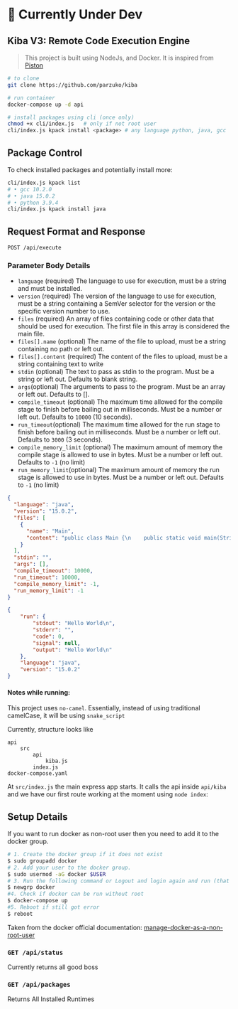 # 🚨 Currently Under Dev

## Kiba V3: Remote Code Execution Engine

> This project is built using NodeJs, and Docker. It is inspired from [Piston]()

```bash
# to clone
git clone https://github.com/parzuko/kiba

# run container
docker-compose up -d api

# install packages using cli (once only)
chmod +x cli/index.js   # only if not root user
cli/index.js kpack install <package> # any language python, java, gcc
```
## Package Control

To check installed packages and potentially install more:

```bash
cli/index.js kpack list 
# • gcc 10.2.0
# • java 15.0.2
# • python 3.9.4
cli/index.js kpack install java
```


## Request Format and Response 

`POST /api/execute`

### Parameter Body Details

- `language` (required) The language to use for execution, must be a string and must be installed.
- `version` (required) The version of the language to use for execution, must be a string containing a SemVer selector for the version or the specific version number to use.
- `files` (required) An array of files containing code or other data that should be used for execution. The first file in this array is considered the main file.
- `files[].name` (optional) The name of the file to upload, must be a string containing no path or left out.
- `files[].content` (required) The content of the files to upload, must be a string containing text to write
- `stdin` (optional) The text to pass as stdin to the program. Must be a string or left out. Defaults to blank string.
- `args`(optional) The arguments to pass to the program. Must be an array or left out. Defaults to [].
- `compile_timeout` (optional) The maximum time allowed for the compile stage to finish before bailing out in milliseconds. Must be a number or left out. Defaults to `10000` (10 seconds).
- `run_timeout`(optional) The maximum time allowed for the run stage to finish before bailing out in milliseconds. Must be a number or left out. Defaults to `3000` (3 seconds).
- `compile_memory_limit` (optional) The maximum amount of memory the compile stage is allowed to use in bytes. Must be a number or left out. Defaults to `-1` (no limit)
- `run_memory_limit`(optional) The maximum amount of memory the run stage is allowed to use in bytes. Must be a number or left out. Defaults to `-1` (no limit)



```json
{
  "language": "java",
  "version": "15.0.2",
  "files": [
    {
      "name": "Main",
      "content": "public class Main {\n    public static void main(String[] args) {\n        System.out.println(\"Hello World\");\n    }\n}\n"
    }
  ],
  "stdin": "",
  "args": [],
  "compile_timeout": 10000,
  "run_timeout": 10000,
  "compile_memory_limit": -1,
  "run_memory_limit": -1
}
```

```json
{
    "run": {
        "stdout": "Hello World\n",
        "stderr": "",
        "code": 0,
        "signal": null,
        "output": "Hello World\n"
    },
    "language": "java",
    "version": "15.0.2"
}
```

#### Notes while running:

This project uses `no-camel`. Essentially, instead of using traditional camelCase, it will be using `snake_script`

Currently, structure looks like

```
api
    src
        api
            kiba.js
        index.js
docker-compose.yaml
```

At `src/index.js` the main express app starts. It calls the api inside `api/kiba` and we have our first route working at the moment using `node index`:




## Setup Details
If you want to run docker as non-root user then you need to add it to the docker group.
```bash
# 1. Create the docker group if it does not exist
$ sudo groupadd docker
# 2. Add your user to the docker group.
$ sudo usermod -aG docker $USER
# 3. Run the following command or Logout and login again and run (that doesn't work you may need to reboot your machine first)
$ newgrp docker
#4. Check if docker can be run without root
$ docker-compose up
#5. Reboot if still got error
$ reboot
```
Taken from the docker official documentation: [manage-docker-as-a-non-root-user](https://docs.docker.com/engine/install/linux-postinstall/)




### `GET /api/status`
Currently returns all good boss

### `GET /api/packages`
Returns All Installed Runtimes
